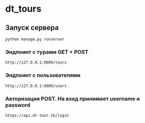 # dt_tours

## Запуск сервера
```
python manage.py runserver
```

### Эндпоинт с турами GET + POST
```
http://127.0.0.1:8000/tours
```

### Эндпоинт с пользователями
```
http://127.0.0.1:8000/users
```

### Авторизация POST. На вход принимает username и password
```
https://api.dt-tour.tk/login
```
